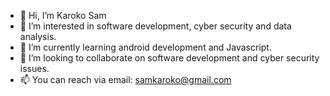 - 👋 Hi, I’m Karoko Sam
- 👀 I’m interested in software development, cyber security and data analysis.
- 🌱 I’m currently learning android development and Javascript.
- 💞️ I’m looking to collaborate on software development and cyber security issues.
- 📫 You can reach via email: samkaroko@gmail.com

<!---
KarokoS/KarokoS is a ✨ special ✨ repository because its `README.md` (this file) appears on your GitHub profile.
You can click the Preview link to take a look at your changes.
--->
